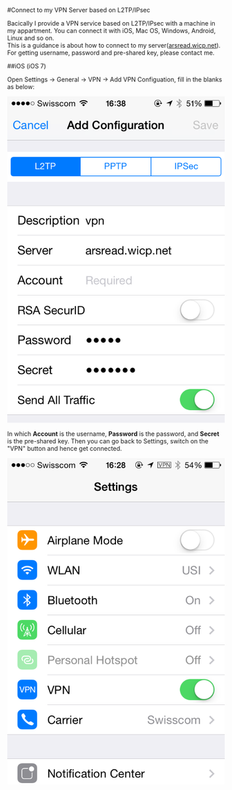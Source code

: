 #Connect to my VPN Server based on L2TP/IPsec

Bacically I provide a VPN service based on L2TP/IPsec with a machine in my appartment. You can connect it with iOS, Mac OS, Windows, Android, Linux and so on.  
This is a guidance is about how to connect to my server([arsread.wicp.net](arsread.wicp.net)). For getting username, password and pre-shared key, please contact me.

##iOS (iOS 7)

Open Settings -> General -> VPN -> Add VPN Configuation, fill in the blanks as below:

![](imgs/vpn/ios1.PNG)

In which **Account** is the username, **Password** is the password, and **Secret** is the pre-shared key.
Then you can go back to Settings, switch on the "VPN" button and hence get connected.

![](imgs/vpn/ios2.PNG)
